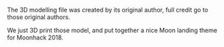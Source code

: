 The 3D modelling file was created by its original author, full credit go to those original authors.

We just 3D print those model, and put together a nice Moon landing theme for Moonhack 2018.

